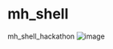 # mh_shell
mh_shell_hackathon
![image](https://github.com/blur0b0t/mh_shell/assets/143605527/120dfb9f-454d-49f7-8a42-23812d16fb42)

